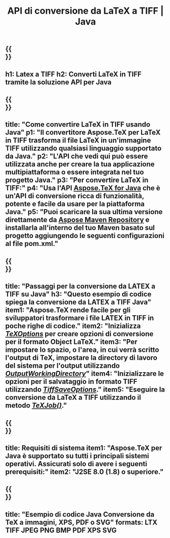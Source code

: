 ﻿---
translation: true
template: /_templates/_conversion-child-java.md
title: API di conversione da LaTeX a TIFF | Java
description: Funzionalità di conversione da LaTeX a TIFF. Integra questa libreria Java on-premise nel tuo progetto o usa applicazioni multipiattaforma per convertire LaTeX in TIFF.
keywords: latex a tiff api java, latex2tiff integra
url: /java/conversion/latex-to-tiff/
family: tex
platformtag: java
feature: conversion
informat: LATEX
outformat: TIFF
otherformats: BMP XPS PDF JPEG
---

{{<section banner>}}
---
h1: Latex a TIFF
h2: Converti LaTeX in TIFF tramite la soluzione API per Java
---

{{<section overview>}}
---
title: "Come convertire LaTeX in TIFF usando Java"
p1: "Il convertitore Aspose.TeX per LaTeX in TIFF trasforma il file LaTeX in un'immagine TIFF utilizzando qualsiasi linguaggio supportato da Java."
p2: "L'API che vedi qui può essere utilizzata anche per creare la tua applicazione multipiattaforma o essere integrata nel tuo progetto Java."
p3: "Per convertire LaTeX in TIFF:"
p4: "Usa l'API [Aspose.TeX for Java](https://products.aspose.com/tex/java) che è un'API di conversione ricca di funzionalità, potente e facile da usare per la piattaforma Java."
p5: "Puoi scaricare la sua ultima versione direttamente da [Aspose Maven Repository](https://repository.aspose.com/tex/) e installarla all'interno del tuo Maven basato sul progetto aggiungendo le seguenti configurazioni al file pom.xml."
---

{{<section feature1>}}
---
title: "Passaggi per la conversione da LATEX a TIFF su Java"
h3: "Questo esempio di codice spiega la conversione da LATEX a TIFF Java"
item1: "Aspose.TeX rende facile per gli sviluppatori trasformare i file LATEX in TIFF in poche righe di codice."
item2: "Inizializza [*TeXOptions*](https://reference.aspose.com/tex/java/com.aspose.tex/TeXOptions) per creare opzioni di conversione per il formato Object LaTeX."
item3: "Per impostare lo spazio, o l'area, in cui verrà scritto l'output di TeX, impostare la directory di lavoro del sistema per l'output utilizzando [*OutputWorkingDirectory*](https://reference.aspose.com/tex/java/com.aspose.tex/TeXOptions#getOutputWorkingDirectory--)"
item4: "Inizializzare le opzioni per il salvataggio in formato TIFF utilizzando [*TiffSaveOptions*](https://reference.aspose.com/tex/java/com.aspose.tex.rendering/TiffSaveOptions)."
item5: "Eseguire la conversione da LaTeX a TIFF utilizzando il metodo [*TeXJob()*](https://reference.aspose.com/tex/java/com.aspose.tex/TeXJob)."
---

{{<section feature2>}}
---
title: Requisiti di sistema
item1: "Aspose.TeX per Java è supportato su tutti i principali sistemi operativi. Assicurati solo di avere i seguenti prerequisiti:"
item2: "J2SE 8.0 (1.8) o superiore."
---

{{<section widget>}}
---
title: "Esempio di codice Java Conversione da TeX a immagini, XPS, PDF o SVG"
formats: LTX TIFF JPEG PNG BMP PDF XPS SVG
---